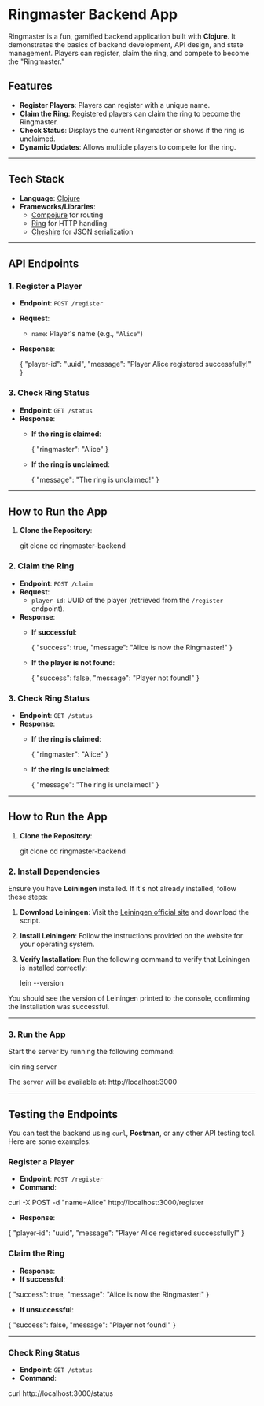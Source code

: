 # Ringmaster Backend App

Ringmaster is a fun, gamified backend application built with **Clojure**. It demonstrates the basics of backend development, API design, and state management. Players can register, claim the ring, and compete to become the "Ringmaster."

## Features

- **Register Players**: Players can register with a unique name.
- **Claim the Ring**: Registered players can claim the ring to become the Ringmaster.
- **Check Status**: Displays the current Ringmaster or shows if the ring is unclaimed.
- **Dynamic Updates**: Allows multiple players to compete for the ring.

---

## Tech Stack

- **Language**: [Clojure](https://clojure.org/)
- **Frameworks/Libraries**:
  - [Compojure](https://github.com/weavejester/compojure) for routing
  - [Ring](https://github.com/ring-clojure/ring) for HTTP handling
  - [Cheshire](https://github.com/dakrone/cheshire) for JSON serialization

---

## API Endpoints

### 1. **Register a Player**

- **Endpoint**: `POST /register`
- **Request**:
  - `name`: Player's name (e.g., `"Alice"`)
- **Response**:

  {
    "player-id": "uuid",
    "message": "Player Alice registered successfully!"
  }


### 3. **Check Ring Status**

- **Endpoint**: `GET /status`
- **Response**:
  - **If the ring is claimed**:

    {
      "ringmaster": "Alice"
    }

  - **If the ring is unclaimed**:

    {
      "message": "The ring is unclaimed!"
    }


---

## How to Run the App

1. **Clone the Repository**:

   git clone <repository-url>
   cd ringmaster-backend


### 2. **Claim the Ring**

- **Endpoint**: `POST /claim`
- **Request**:
  - `player-id`: UUID of the player (retrieved from the `/register` endpoint).
- **Response**:
  - **If successful**:

    {
      "success": true,
      "message": "Alice is now the Ringmaster!"
    }

  - **If the player is not found**:

    {
      "success": false,
      "message": "Player not found!"
    }


### 3. **Check Ring Status**

- **Endpoint**: `GET /status`
- **Response**:
  - **If the ring is claimed**:

    {
      "ringmaster": "Alice"
    }

  - **If the ring is unclaimed**:

    {
      "message": "The ring is unclaimed!"
    }


---

## How to Run the App

1. **Clone the Repository**:

   git clone <repository-url>
   cd ringmaster-backend


### 2. Install Dependencies

Ensure you have **Leiningen** installed. If it's not already installed, follow these steps:

1. **Download Leiningen**:
   Visit the [Leiningen official site](https://leiningen.org/) and download the script.

2. **Install Leiningen**:
   Follow the instructions provided on the website for your operating system.

3. **Verify Installation**:
   Run the following command to verify that Leiningen is installed correctly:

   lein --version


You should see the version of Leiningen printed to the console, confirming the installation was successful.

---

### 3. Run the App

Start the server by running the following command:


lein ring server

The server will be available at: http://localhost:3000



---

## Testing the Endpoints

You can test the backend using `curl`, **Postman**, or any other API testing tool. Here are some examples:

### Register a Player
- **Endpoint**: `POST /register`
- **Command**:

curl -X POST -d "name=Alice" http://localhost:3000/register

- **Response**:

 {
   "player-id": "uuid",
   "message": "Player Alice registered successfully!"
 }



### Claim the Ring
- **Response**:
- **If successful**:

 {
   "success": true,
   "message": "Alice is now the Ringmaster!"
 }

- **If unsuccessful**:

 {
   "success": false,
   "message": "Player not found!"
 }


---


### Check Ring Status
- **Endpoint**: `GET /status`
- **Command**:

curl http://localhost:3000/status


````
